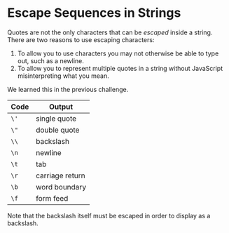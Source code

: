 # **Escape Sequences in Strings**

Quotes are not the only characters that can be *escaped* inside a string. There are two reasons to use escaping characters:

1. To allow you to use characters you may not otherwise be able to type out, such as a newline.
2. To allow you to represent multiple quotes in a string without JavaScript misinterpreting what you mean.

We learned this in the previous challenge.

| Code | Output |
|-|-|
| `\'` | single quote |
| `\"` | double quote |
| `\\` | backslash |
| `\n` | newline |
| `\t` | tab |
| `\r` | carriage return |
| `\b` | word boundary |
| `\f` | form feed |

Note that the backslash itself must be escaped in order to display as a backslash.